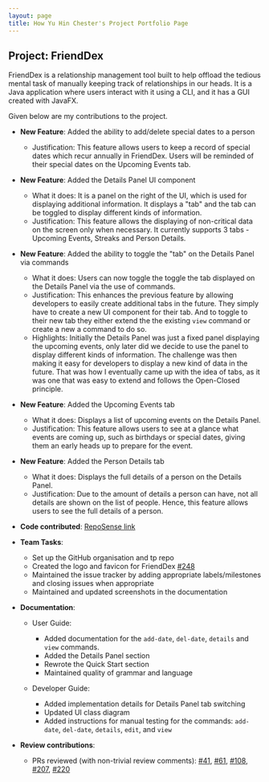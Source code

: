 ```yaml
---
layout: page
title: How Yu Hin Chester's Project Portfolio Page
---
```


## Project: FriendDex

FriendDex is a relationship management tool built to help offload the tedious mental task of
manually keeping track of relationships in our heads. It is a Java application where users interact
with it using a CLI, and it has a GUI created with JavaFX.

Given below are my contributions to the project.

* **New Feature**: Added the ability to add/delete special dates to a person
  * Justification: This feature allows users to keep a record of special dates which recur annually
  in FriendDex. Users will be reminded of their special dates on the Upcoming Events tab.

* **New Feature**: Added the Details Panel UI component
  * What it does: It is a panel on the right of the UI, which is used for displaying additional
  information. It displays a "tab" and the tab can be toggled to display different kinds of
  information.
  * Justification: This feature allows the displaying of non-critical data on the screen only when
  necessary. It currently supports 3 tabs - Upcoming Events, Streaks and Person Details.

* **New Feature**: Added the ability to toggle the "tab" on the Details Panel via commands
  * What it does: Users can now toggle the toggle the tab displayed on the Details Panel via the use
  of commands.
  * Justification: This enhances the previous feature by allowing developers to easily create
  additional tabs in the future. They simply have to create a new UI component for their tab. And to
  toggle to their new tab they either extend the the existing `view` command or create a new a
  command to do so.
  * Highlights: Initially the Details Panel was just a fixed panel displaying the upcoming events,
  only later did we decide to use the panel to display different kinds of information. The challenge
  was then making it easy for developers to display a new kind of data in the future. That was how I
  eventually came up with the idea of tabs, as it was one that was easy to extend and follows the
  Open-Closed principle.

* **New Feature**: Added the Upcoming Events tab
  * What it does: Displays a list of upcoming events on the Details Panel.
  * Justification: This feature allows users to see at a glance what events are coming up, such as
  birthdays or special dates, giving them an early heads up to prepare for the event.

* **New Feature**: Added the Person Details tab
  * What it does: Displays the full details of a person on the Details Panel.
  * Justification: Due to the amount of details a person can have, not all details are shown on the
  list of people. Hence, this feature allows users to see the full details of a person.

* **Code contributed**: [RepoSense link](https://nus-cs2103-ay2021s2.github.io/tp-dashboard/?search=&sort=groupTitle&sortWithin=title&timeframe=commit&mergegroup=&groupSelect=groupByRepos&breakdown=true&checkedFileTypes=docs~functional-code~test-code~other&since=&tabOpen=true&tabType=authorship&tabAuthor=chesterhow&tabRepo=AY2021S2-CS2103T-W14-1%2Ftp%5Bmaster%5D&authorshipIsMergeGroup=false&authorshipFileTypes=docs~functional-code~test-code~other&authorshipIsBinaryFileTypeChecked=false)

* **Team Tasks**:
  * Set up the GitHub organisation and tp repo
  * Created the logo and favicon for FriendDex [\#248](https://github.com/AY2021S2-CS2103T-W14-1/tp/pull/248)
  * Maintained the issue tracker by adding appropriate labels/milestones and closing issues when appropriate
  * Maintained and updated screenshots in the documentation

* **Documentation**:
  * User Guide:
    * Added documentation for the `add-date`, `del-date`, `details` and `view` commands.
    * Added the Details Panel section
    * Rewrote the Quick Start section
    * Maintained quality of grammar and language

  * Developer Guide:
    * Added implementation details for Details Panel tab switching
    * Updated UI class diagram
    * Added instructions for manual testing for the commands: `add-date`, `del-date`, `details`, `edit`, and `view`

* **Review contributions**:
  * PRs reviewed (with non-trivial review comments): [\#41](https://github.com/AY2021S2-CS2103T-W14-1/tp/pull/41), [\#61](https://github.com/AY2021S2-CS2103T-W14-1/tp/pull/61), [\#108](https://github.com/AY2021S2-CS2103T-W14-1/tp/pull/108), [\#207](https://github.com/AY2021S2-CS2103T-W14-1/tp/pull/207), [\#220](https://github.com/AY2021S2-CS2103T-W14-1/tp/pull/220)
